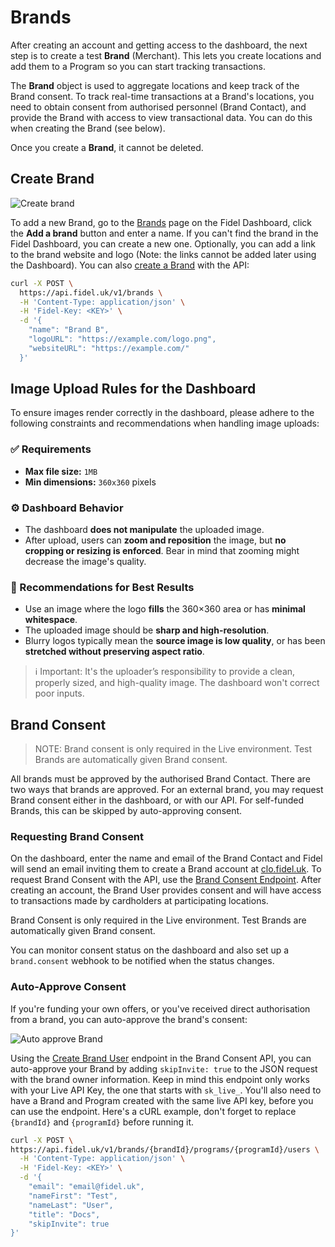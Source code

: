 # Brands

After creating an account and getting access to the dashboard, the next step is to create a test **Brand** (Merchant). This lets you create locations and add them to a Program so you can start tracking transactions.

The **Brand** object is used to aggregate locations and keep track of the Brand consent. To track real-time transactions at a Brand's locations, you need to obtain consent from authorised personnel (Brand Contact), and provide the Brand with access to view transactional data. You can do this when creating the Brand (see below).

Once you create a **Brand**, it cannot be deleted.

## Create Brand

![Create brand](https://docs.fidel.uk/assets/images/gifs/create-brand.gif "Create brand")

To add a new Brand, go to the [Brands](https://dashboard.fidel.uk/brands) page on the Fidel Dashboard, click the **Add a brand** button and enter a name. If you can't find the brand in the Fidel Dashboard, you can create a new one. Optionally, you can add a link to the brand website and logo (Note: the links cannot be added later using the Dashboard). You can also [create a Brand](https://reference.fidel.uk/reference/create-brand) with the API:

```bash
curl -X POST \
  https://api.fidel.uk/v1/brands \
  -H 'Content-Type: application/json' \
  -H 'Fidel-Key: <KEY>' \
  -d '{
    "name": "Brand B",
    "logoURL": "https://example.com/logo.png",
    "websiteURL": "https://example.com/"
  }'
```

## Image Upload Rules for the Dashboard

To ensure images render correctly in the dashboard, please adhere to the following constraints and recommendations when handling image uploads:

### ✅ Requirements
- **Max file size:** `1MB`
- **Min dimensions:** `360x360` pixels

### ⚙️ Dashboard Behavior
- The dashboard **does not manipulate** the uploaded image.
- After upload, users can **zoom and reposition** the image, but **no cropping or resizing is enforced**. Bear in mind that zooming might decrease the image's quality.

### 🧠 Recommendations for Best Results
- Use an image where the logo **fills** the 360×360 area or has **minimal whitespace**.
- The uploaded image should be **sharp and high-resolution**.
- Blurry logos typically mean the **source image is low quality**, or has been **stretched without preserving aspect ratio**.

> ℹ️ Important: It's the uploader’s responsibility to provide a clean, properly sized, and high-quality image. The dashboard won't correct poor inputs.

## Brand Consent

> NOTE: Brand consent is only required in the Live environment. Test Brands are automatically given Brand consent.

All brands must be approved by the authorised Brand Contact. There are two ways that brands are approved. For an external brand, you may request Brand consent either in the dashboard, or with our API. For self-funded Brands, this can be skipped by auto-approving consent.

### Requesting Brand Consent

On the dashboard, enter the name and email of the Brand Contact and Fidel will send an email inviting them to create a Brand account at [clo.fidel.uk](https://clo.fidel.uk). To request Brand Consent with the API, use the [Brand Consent Endpoint](https://reference.fidel.uk/reference/create-brand-user). After creating an account, the Brand User provides consent and will have access to transactions made by cardholders at participating locations.

<div class="info-box">
Brand Consent is only required in the Live environment. Test Brands are automatically given Brand consent.
</div>

You can monitor consent status on the dashboard and also set up a `brand.consent` webhook to be notified when the status changes.

### Auto-Approve Consent

If you're funding your own offers, or you've received direct authorisation from a brand, you can auto-approve the brand's consent:

![Auto approve Brand](https://docs.fidel.uk/assets/images/autoapproveConsent.png "auto-approve brand")

Using the [Create Brand User](https://reference.fidel.uk/reference/create-brand-user) endpoint in the Brand Consent API, you can auto-approve your Brand by adding `skipInvite: true` to the JSON request with the brand owner information. Keep in mind this endpoint only works with your Live API Key, the one that starts with `sk_live_`. You'll also need to have a Brand and Program created with the same live API key, before you can use the endpoint. Here's a cURL example, don't forget to replace `{brandId}` and `{programId}` before running it.

```sh
curl -X POST \
https://api.fidel.uk/v1/brands/{brandId}/programs/{programId}/users \
  -H 'Content-Type: application/json' \
  -H 'Fidel-Key: <KEY>' \
  -d '{
    "email": "email@fidel.uk",
    "nameFirst": "Test",
    "nameLast": "User",
    "title": "Docs",
    "skipInvite": true
}'
```
